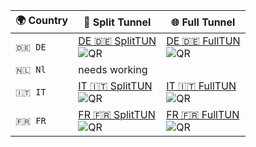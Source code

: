 | 🌍 Country | 🔀 Split Tunnel| 🌐 Full Tunnel |
|------------|----------------|----------------|
| `🇩🇪 DE`                                                                                                                                                                                                                   |[DE 🇩🇪 SplitTUN](https://raw.githubusercontent.com/SHAMPOO-SIR-E-SEHAT/hehehe/refs/heads/main/Blackhole/DE%F0%9F%87%A9%F0%9F%87%AASplitTUN.json#DE🇩🇪SplitTUN)                                                              <br>                                                                                                                                                                                                                       ![QR](https://api.qrserver.com/v1/create-qr-code/?size=120x120&data=https://raw.githubusercontent.com/SHAMPOO-SIR-E-SEHAT/hehehe/refs/heads/main/Blackhole/DE%F0%9F%87%A9%F0%9F%87%AASplitTUN.json%23DE🇩🇪SplitTUN)            |[DE 🇩🇪 FullTUN](https://raw.githubusercontent.com/SHAMPOO-SIR-E-SEHAT/hehehe/refs/heads/main/Blackhole/DE%F0%9F%87%A9%F0%9F%87%AAFullTUN.json#DE🇩🇪FullTUN)                                                              <br>                                                                                                                                                                                                                         ![QR](https://api.qrserver.com/v1/create-qr-code/?size=120x120&data=https://raw.githubusercontent.com/SHAMPOO-SIR-E-SEHAT/hehehe/refs/heads/main/Blackhole/DE%F0%9F%87%A9%F0%9F%87%AAFullTUN.json%23DE🇩🇪FullTUN)
| `🇳🇱 Nl`      | needs working     
| `🇮🇹 IT`                                                                                                                                                                                                                     |[IT 🇮🇹 SplitTUN](https://raw.githubusercontent.com/SHAMPOO-SIR-E-SEHAT/hehehe/refs/heads/main/Blackhole/IT%F0%9F%87%AE%F0%9F%87%B9SplitTUN.json#IT🇮🇹SplitTUN)                                                            <br>                                                                                                                                                                                                                         ![QR](https://api.qrserver.com/v1/create-qr-code/?size=120x120&data=https://raw.githubusercontent.com/SHAMPOO-SIR-E-SEHAT/hehehe/refs/heads/main/Blackhole/IT%F0%9F%87%AE%F0%9F%87%B9SplitTUN.json%23IT🇮🇹SplitTUN)|         [IT 🇮🇹 FullTUN](https://raw.githubusercontent.com/SHAMPOO-SIR-E-SEHAT/hehehe/refs/heads/main/Blackhole/IT%F0%9F%87%AE%F0%9F%87%B9FullTUN.json#IT🇮🇹FullTUN)                                                                <br>                                                                                                                                                                                                                       ![QR](https://api.qrserver.com/v1/create-qr-code/?size=120x120&data=https:https://raw.githubusercontent.com/SHAMPOO-SIR-E-SEHAT/hehehe/refs/heads/main/Blackhole/IT%F0%9F%87%AE%F0%9F%87%B9FullTUN.json#IT🇮🇹FullTUN)
| `🇫🇷 FR`                                                                                                                                                                                                                     |[FR 🇫🇷 SplitTUN](https://raw.githubusercontent.com/SHAMPOO-SIR-E-SEHAT/hehehe/refs/heads/main/Blackhole/FR%F0%9F%87%AB%F0%9F%87%B7SplitTUN.json#FR🇫🇷SplitTUN)                                                            <br>                                                                                                                                                                                                                         ![QR](https://api.qrserver.com/v1/create-qr-code/?size=120x120&data=https://raw.githubusercontent.com/SHAMPOO-SIR-E-SEHAT/hehehe/refs/heads/main/Blackhole/FR%F0%9F%87%AB%F0%9F%87%B7SplitTUN.json%23FR🇫🇷SplitTUN)          |[FR 🇫🇷 FullTUN](https://raw.githubusercontent.com/SHAMPOO-SIR-E-SEHAT/hehehe/refs/heads/main/Blackhole/FR%F0%9F%87%AB%F0%9F%87%B7FullTUN.json#FR🇫🇷FullTUN)                                                           <br>                                                                                                                                                                                                                       ![QR](https://api.qrserver.com/v1/create-qr-code/?size=120x120&data=https://raw.githubusercontent.com/SHAMPOO-SIR-E-SEHAT/hehehe/refs/heads/main/Blackhole/FR%F0%9F%87%AB%F0%9F%87%B7FullTUN.json%23FR🇫🇷FullTUN)


